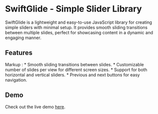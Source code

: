 # SwiftGlide - Simple Slider Library
SwiftGlide is a lightweight and easy-to-use JavaScript library for creating simple sliders with minimal setup. It provides smooth sliding transitions between multiple slides, perfect for showcasing content in a dynamic and engaging manner.
## Features
Markup : * Smooth sliding transitions between slides.
         * Customizable number of slides per view for different screen sizes.
         * Support for both horizontal and vertical sliders.
         * Previous and next buttons for easy navigation.
## Demo
Check out the live demo [here]("http://example.com/").
